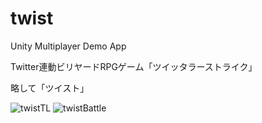 # twist
Unity Multiplayer Demo App

Twitter連動ビリヤードRPGゲーム「ツイッタラーストライク」

略して「ツイスト」

![twistTL](https://raw.githubusercontent.com/wiki/chroske/twist/image/twistTLmini.gif)
![twistBattle](https://raw.githubusercontent.com/wiki/chroske/twist/image/twistbattlemini.gif)
